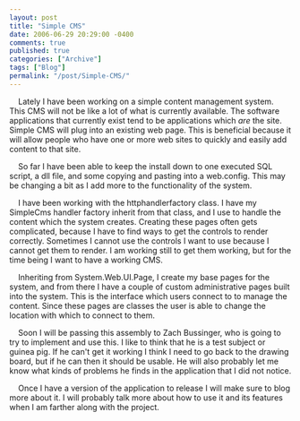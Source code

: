 ```yaml
---
layout: post
title: "Simple CMS"
date: 2006-06-29 20:29:00 -0400
comments: true
published: true
categories: ["Archive"]
tags: ["Blog"]
permalink: "/post/Simple-CMS/"
---
```


<p>&nbsp;&nbsp;&nbsp; Lately I have been working on a simple content management system. This CMS will not be like a lot of what is currently available. The software applications that currently exist tend to be applications which <em>are</em> the site. Simple CMS will plug into an existing web page. This is beneficial because it will allow people who have one or more web sites to quickly and easily add content to that site.</p>
<p>&nbsp;&nbsp;&nbsp; So far I have been able to keep the install down to one executed SQL script, a dll file, and some copying and pasting into a web.config. This may be changing a bit as I add more to the functionality of the system.</p>
<p>&nbsp;&nbsp;&nbsp; I have been working with the httphandlerfactory class. I have my SimpleCms handler factory inherit from that class, and I use to handle the content which the system creates. Creating these pages often gets complicated, because I have to find ways to get the controls to render correctly. Sometimes I cannot use the controls I want to use because I cannot get them to render. I am working still to get them working, but for the time being I want to have a working CMS.</p>
<p>&nbsp;&nbsp;&nbsp; Inheriting from System.Web.UI.Page, I create my base pages for the system, and from there I have a couple of custom administrative pages built into the system. This is the interface which users connect to to manage the content. Since these pages are classes the user is able to change the location with which to connect to them.</p>
<p>&nbsp;&nbsp;&nbsp; Soon I will be passing this assembly to Zach Bussinger, who is going to try to implement and use this. I like to think that he is a test subject or guinea pig. If he can't get it working I think I need to go back to the drawing board, but if he can then it should be usable. He will also probably let me know what kinds of problems he finds in the application that I did not notice.</p>
<p>&nbsp;&nbsp;&nbsp; Once I have a version of the application to release I will make sure to blog more about it. I will probably talk more about how to use it and its features when I am farther along with the project.</p>
